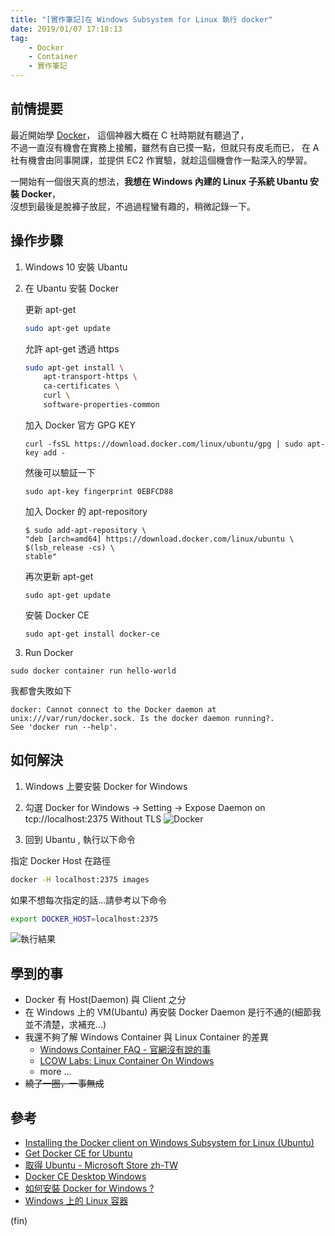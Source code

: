 ```yaml
---
title: "[實作筆記]在 Windows Subsystem for Linux 執行 docker"
date: 2019/01/07 17:18:13
tag:
    - Docker
    - Container
    - 實作筆記
---
```


## 前情提要

最近開始學 [Docker](https://www.docker.com/)， 這個神器大概在 C 社時期就有聽過了，  
不過一直沒有機會在實務上接觸，雖然有自已摸一點，但就只有皮毛而已，
在 A 社有機會由同事開課，並提供 EC2 作實驗，就趁這個機會作一點深入的學習。

一開始有一個很天真的想法，**我想在 Windows 內建的 Linux 子系統 Ubantu 安裝 Docker**，  
沒想到最後是脫褲子放屁，不過過程蠻有趣的，稍微記錄一下。

## 操作步驟

1. Windows 10 安裝 Ubantu
2. 在 Ubantu 安裝 Docker

    更新 apt-get

    ```bash
    sudo apt-get update
    ```

    允許 apt-get 透過 https

    ```bash
    sudo apt-get install \
        apt-transport-https \
        ca-certificates \
        curl \
        software-properties-common
    ```

    加入 Docker 官方 GPG KEY

    ```shell
    curl -fsSL https://download.docker.com/linux/ubuntu/gpg | sudo apt-key add -
    ```

    然後可以驗証一下

    ```shell
    sudo apt-key fingerprint 0EBFCD88
    ```

    加入 Docker 的 apt-repository

    ```shell
    $ sudo add-apt-repository \
    "deb [arch=amd64] https://download.docker.com/linux/ubuntu \
    $(lsb_release -cs) \
    stable"
    ```

    再次更新 apt-get

    ```shell
    sudo apt-get update
    ```

    安裝 Docker CE

    ```shell
    sudo apt-get install docker-ce
    ```

3. Run Docker

```shell
sudo docker container run hello-world
```

我都會失敗如下

```shell
docker: Cannot connect to the Docker daemon at unix:///var/run/docker.sock. Is the docker daemon running?.
See 'docker run --help'.
```

## 如何解決

1. Windows 上要安裝 Docker for Windows
2. 勾選 Docker for Windows → Setting → Expose Daemon on tcp://localhost:2375 Without TLS
![Docker](/images/2019/1/docker.jpg)

3. 回到 Ubantu , 執行以下命令

指定 Docker Host 在路徑

```bash
docker -H localhost:2375 images
```

如果不想每次指定的話…請參考以下命令

```bash
export DOCKER_HOST=localhost:2375
```

![執行結果](/images/2019/1/ubantu_docker.jpg)

## 學到的事

- Docker 有 Host(Daemon) 與 Client 之分
- 在 Windows 上的 VM(Ubantu) 再安裝 Docker Daemon 是行不通的(細節我並不清楚，求補充…)
- 我還不夠了解 Windows Container 與 Linux Container 的差異
  - [Windows Container FAQ - 官網沒有說的事](https://columns.chicken-house.net/2016/09/05/windows-container-faq/)
  - [LCOW Labs: Linux Container On Windows](https://columns.chicken-house.net/2017/10/04/lcow/)
  - more ...
- ~~繞了一圈，一事無成~~

## 參考

- [Installing the Docker client on Windows Subsystem for Linux (Ubuntu)](https://medium.com/@sebagomez/installing-the-docker-client-on-ubuntus-windows-subsystem-for-linux-612b392a44c4)
- [Get Docker CE for Ubuntu](https://docs.docker.com/install/linux/docker-ce/ubuntu/)
- [取得 Ubuntu - Microsoft Store zh-TW](https://www.microsoft.com/zh-tw/p/ubuntu/9nblggh4msv6?activetab=pivot%3Aoverviewtab)
- [Docker CE Desktop Windows](https://hub.docker.com/editions/community/docker-ce-desktop-windows)
- [如何安裝 Docker for Windows ?](https://oomusou.io/docker/docker-for-windows/)
- [Windows 上的 Linux 容器](https://docs.microsoft.com/zh-tw/virtualization/windowscontainers/deploy-containers/linux-containers)

(fin)
